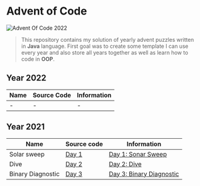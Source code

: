 # Advent of Code

![](https://repository-images.githubusercontent.com/572026083/4bd30f71-ef6e-42ab-aa91-63b24fa39313 "Advent Of Code 2022")

> This repository contains my solution of yearly advent puzzles written in **Java** language.
> First goal was to create some template I can use every year and also store all years together as well as learn how to code in **OOP**.

## Year 2022

| Name | Source Code | Information |
|------|-------------|-------------|
| -    | -           | -           |

## Year 2021

| Name              | Source code                                                                                   | Information                                                     |
|-------------------|-----------------------------------------------------------------------------------------------|-----------------------------------------------------------------|
| Solar sweep       | [Day 1](https://github.com/M4RtY/AdventOfCode/blob/master/src/main/java/aoc/y2k21/Day01.java) | [Day 1: Sonar Sweep](https://adventofcode.com/2021/day/1)       |
| Dive              | [Day 2](https://github.com/M4RtY/AdventOfCode/blob/master/src/main/java/aoc/y2k21/Day02.java) | [Day 2: Dive](https://adventofcode.com/2021/day/2)              |
| Binary Diagnostic | [Day 3](https://github.com/M4RtY/AdventOfCode/blob/master/src/main/java/aoc/y2k21/Day03.java) | [Day 3: Binary Diagnostic](https://adventofcode.com/2021/day/3) |


